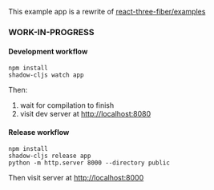 This example app is a rewrite of [react-three-fiber/examples](https://github.com/react-spring/react-three-fiber/tree/master/examples)

### WORK-IN-PROGRESS

#### Development workflow

```
npm install
shadow-cljs watch app
``` 

Then:
1. wait for compilation to finish
2. visit dev server at [http://localhost:8080](http://localhost:8080)

#### Release workflow

```
npm install
shadow-cljs release app
python -m http.server 8000 --directory public
``` 

Then visit server at [http://localhost:8000](http://localhost:8000)
